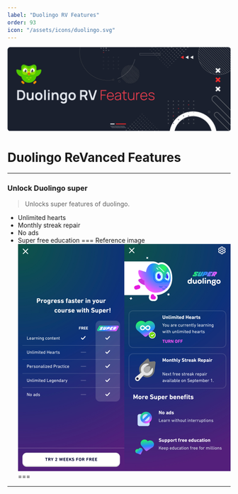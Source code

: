 ```yaml
---
label: "Duolingo RV Features"
order: 93
icon: "/assets/icons/duolingo.svg"
---
```


![](../assets/cover/duolingo-rv-cover.png)

# Duolingo ReVanced Features

---
### Unlock Duolingo super
>Unlocks super features of duolingo.
- Unlimited hearts
- Monthly streak repair
- No ads
- Super free education
=== Reference image
![](/assets/screenshots/duolingo-premium.jpg)
===
---